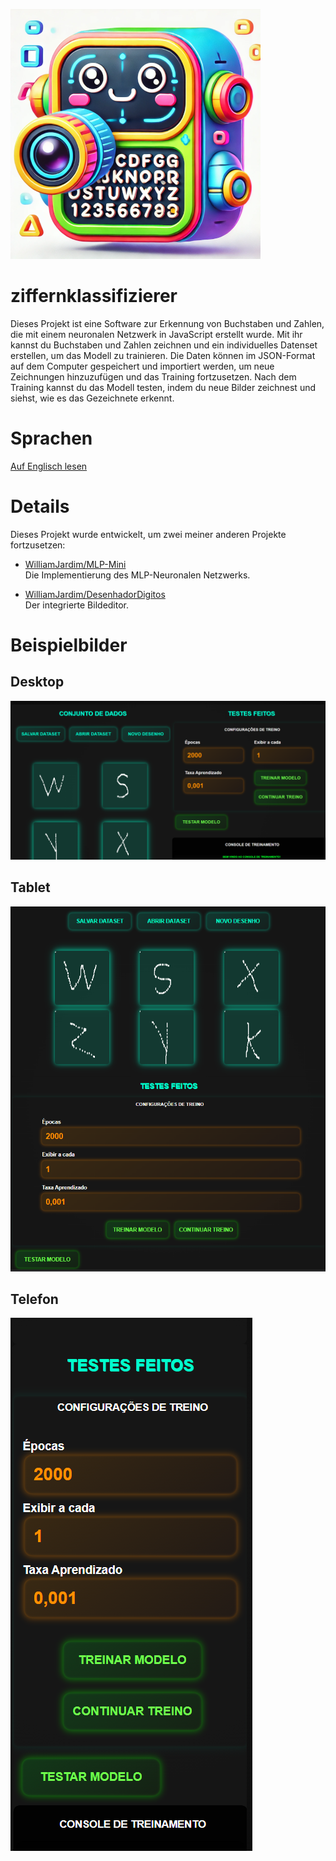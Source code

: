 ![Icon](./imagens/icone-400x400.png)

# ziffernklassifizierer
Dieses Projekt ist eine Software zur Erkennung von Buchstaben und Zahlen, die mit einem neuronalen Netzwerk in JavaScript erstellt wurde. Mit ihr kannst du Buchstaben und Zahlen zeichnen und ein individuelles Datenset erstellen, um das Modell zu trainieren. Die Daten können im JSON-Format auf dem Computer gespeichert und importiert werden, um neue Zeichnungen hinzuzufügen und das Training fortzusetzen. Nach dem Training kannst du das Modell testen, indem du neue Bilder zeichnest und siehst, wie es das Gezeichnete erkennt.

# Sprachen
[Auf Englisch lesen](./README-en.md)

# Details
Dieses Projekt wurde entwickelt, um zwei meiner anderen Projekte fortzusetzen:

- [WilliamJardim/MLP-Mini](https://github.com/WilliamJardim/MLP-mini)  
  Die Implementierung des MLP-Neuronalen Netzwerks.

- [WilliamJardim/DesenhadorDigitos](https://github.com/WilliamJardim/desenhadordigitos)  
  Der integrierte Bildeditor.

# Beispielbilder
## Desktop
![Desktop](./imagens/demos/demo-desktop.png)

## Tablet
![Tablet](./imagens/demos/demo-tablet.png)

## Telefon
![Telefon](./imagens/demos/demo-phone.png)
